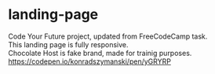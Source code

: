 # landing-page
Code Your Future project, updated from FreeCodeCamp task.<br>
This landing page is fully responsive.<br>
Chocolate Host is fake brand, made for trainig purposes.<br>
https://codepen.io/konradszymanski/pen/yGRYRP

